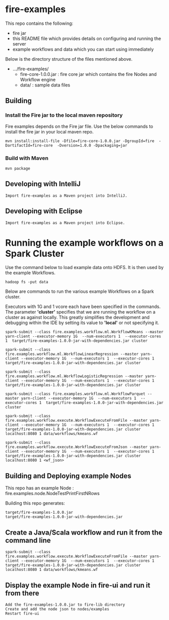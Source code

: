 # fire-examples

This repo contains the following:

* fire jar
* this README file which provides details on configuring and running the server
* example workflows and data which you can start using immediately

Below is the directory structure of the files mentioned above.

* .../fire-examples/
	* fire-core-1.0.0.jar : fire core jar which contains the fire Nodes and Workflow engine
	* data/ : sample data files



## Building

### Install the Fire jar to the local maven repository

Fire examples depends on the Fire jar file. Use the below commands to install the fire jar in your local maven repo.

    mvn install:install-file -Dfile=fire-core-1.0.0.jar -DgroupId=fire  -DartifactId=fire-core  -Dversion=1.0.0 -Dpackaging=jar
    
    
    
### Build with Maven

    mvn package
    
## Developing with IntelliJ

    Import fire-examples as a Maven project into IntelliJ.

## Developing with Eclipse

    Import fire-examples as a Maven project into Eclipse.
    


# Running the example workflows on a Spark Cluster

Use the command below to load example data onto HDFS. It is then used by the example Workflows.

	hadoop fs -put data

Below are commands to run the various example Workflows on a Spark cluster. 

Executors with 1G and 1 vcore each have been specified in the commands. The parameter **'cluster'** specifies that we are running the workflow on a cluster as against locally. This greatly simplifies the development and debugging within the IDE by setting its value to **'local'** or not specifying it.

	spark-submit --class fire.examples.workflow.ml.WorkflowKMeans --master yarn-client --executor-memory 1G  --num-executors 1  --executor-cores 1  target/fire-examples-1.0.0-jar-with-dependencies.jar cluster

	spark-submit --class fire.examples.workflow.ml.WorkflowLinearRegression --master yarn-client --executor-memory 1G  --num-executors 1  --executor-cores 1  target/fire-examples-1.0.0-jar-with-dependencies.jar cluster

	spark-submit --class fire.examples.workflow.ml.WorkflowLogisticRegression --master yarn-client --executor-memory 1G  --num-executors 1  --executor-cores 1  target/fire-examples-1.0.0-jar-with-dependencies.jar cluster

	spark-submit --class fire.examples.workflow.ml.WorkflowParquet --master yarn-client --executor-memory 1G  --num-executors 1  --executor-cores 1  target/fire-examples-1.0.0-jar-with-dependencies.jar cluster

	spark-submit --class fire.examples.workflow.execute.WorkflowExecuteFromFile --master yarn-client --executor-memory 1G  --num-executors 1  --executor-cores 1  target/fire-examples-1.0.0-jar-with-dependencies.jar cluster localhost:8080 1 data/workflows/kmeans.wf

	spark-submit --class fire.examples.workflow.execute.WorkflowExecuteFromJson --master yarn-client --executor-memory 1G  --num-executors 1  --executor-cores 1  target/fire-examples-1.0.0-jar-with-dependencies.jar cluster localhost:8080 1 <wf_json>


## Building and Deploying example Nodes

This repo has an example Node : fire.examples.node.NodeTestPrintFirstNRows

Building this repo generates:

	target/fire-examples-1.0.0.jar
	target/fire-examples-1.0.0-jar-with-dependencies.jar

## Create a Java/Scala workflow and run it from the command line

	spark-submit --class fire.examples.workflow.execute.WorkflowExecuteFromFile --master yarn-client --executor-memory 1G  --num-executors 1  --executor-cores 1  target/fire-examples-1.0.0-jar-with-dependencies.jar cluster localhost:8080 1 data/workflows/kmeans.wf
	
	
## Display the example Node in fire-ui and run it from there

	Add the fire-examples-1.0.0.jar to fire-lib directory
	Create and add the node json to nodes/examples
	Restart fire-ui
	



